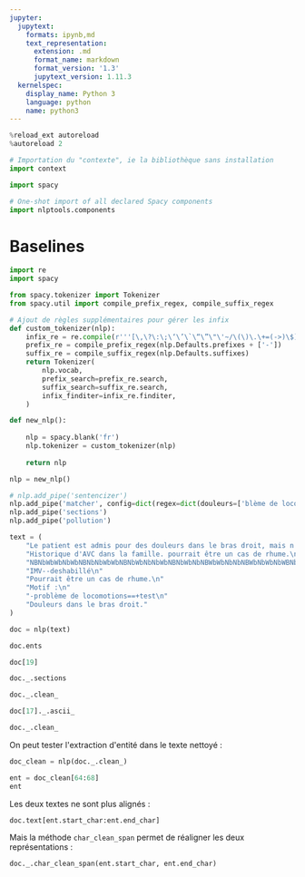 ```yaml
---
jupyter:
  jupytext:
    formats: ipynb,md
    text_representation:
      extension: .md
      format_name: markdown
      format_version: '1.3'
      jupytext_version: 1.11.3
  kernelspec:
    display_name: Python 3
    language: python
    name: python3
---
```


```python
%reload_ext autoreload
%autoreload 2
```

```python
# Importation du "contexte", ie la bibliothèque sans installation
import context
```

```python
import spacy
```

```python
# One-shot import of all declared Spacy components
import nlptools.components
```

# Baselines

```python
import re
import spacy

from spacy.tokenizer import Tokenizer
from spacy.util import compile_prefix_regex, compile_suffix_regex

# Ajout de règles supplémentaires pour gérer les infix
def custom_tokenizer(nlp):
    infix_re = re.compile(r'''[\,\?\:\;\‘\’\`\“\”\"\'~/\(\)\.\+=(->)\$]''')
    prefix_re = compile_prefix_regex(nlp.Defaults.prefixes + ['-'])
    suffix_re = compile_suffix_regex(nlp.Defaults.suffixes)
    return Tokenizer(
        nlp.vocab, 
        prefix_search=prefix_re.search,
        suffix_search=suffix_re.search,
        infix_finditer=infix_re.finditer,
    )

def new_nlp():
    
    nlp = spacy.blank('fr')
    nlp.tokenizer = custom_tokenizer(nlp)
    
    return nlp
```

```python
nlp = new_nlp()
```

```python
# nlp.add_pipe('sentencizer')
nlp.add_pipe('matcher', config=dict(regex=dict(douleurs=['blème de locomotion', 'douleurs', 'IMV'])))
nlp.add_pipe('sections')
nlp.add_pipe('pollution')
```

```python
text = (
    "Le patient est admis pour des douleurs dans le bras droit, mais n'a pas de problème de locomotion. Test(et oui) "
    "Historique d'AVC dans la famille. pourrait être un cas de rhume.\n"
    "NBNbWbWbNbWbNBNbNbWbWbNBNbWbNbNbWbNBNbWbNbNBWbWbNbNbNBWbNbWbNbWBNbNbWbNbNBNbWbWbNbWBNbNbWbNBNbWbWbNb\n"
    "IMV--deshabillé\n"
    "Pourrait être un cas de rhume.\n"
    "Motif :\n"
    "-problème de locomotions==+test\n"
    "Douleurs dans le bras droit."
)
```

```python
doc = nlp(text)
```

```python
doc.ents
```

```python
doc[19]
```

```python
doc._.sections
```

```python
doc._.clean_
```

```python
doc[17]._.ascii_
```

```python
doc._.clean_
```

On peut tester l'extraction d'entité dans le texte nettoyé :

```python
doc_clean = nlp(doc._.clean_)
```

```python
ent = doc_clean[64:68]
ent
```

Les deux textes ne sont plus alignés :

```python
doc.text[ent.start_char:ent.end_char]
```

Mais la méthode `char_clean_span` permet de réaligner les deux représentations :

```python
doc._.char_clean_span(ent.start_char, ent.end_char)
```

```python

```
